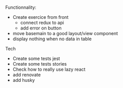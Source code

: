 Functionnality:
- Create exercice from front 
  - connect redux to api
  - add error on button
- move basemain to a good layout/view component
- display nothing when no data in table

Tech
- Create some tests jest
- Create some tests stories
- Check how to really use lazy react
- add renovate
- add husky
